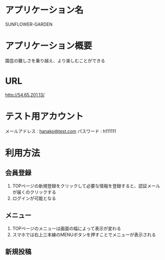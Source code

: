 # アプリケーション名
SUNFLOWER-GARDEN

# アプリケーション概要
園芸の難しさを乗り越え、より楽しむことができる

# URL
http://54.65.201.13/

# テスト用アカウント
メールアドレス : hanako@test.com
パスワード : h111111

# 利用方法

## 会員登録
1. TOPページの新規登録をクリックして必要な情報を登録すると、認証メールが届くのクリックする
2. ログインが可能となる


## メニュー
1. TOPページのメニューは画面の幅によって表示が変わる
2. スマホでは右上三本線のMENUボタンを押すことでメニューが表示される

## 新規投稿